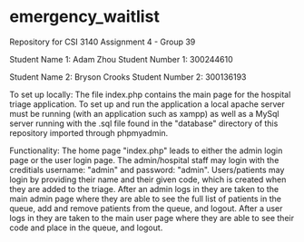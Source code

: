 # emergency_waitlist
Repository for CSI 3140 Assignment 4 - Group 39

Student Name 1: Adam Zhou Student Number 1: 300244610

Student Name 2: Bryson Crooks Student Number 2: 300136193

To set up locally:
The file index.php contains the main page for the hospital triage application. To set up and run the application a local apache server must be running (with an application such as xampp) as well as a MySql server running with the .sql file found in the "database" directory of this repository imported through phpmyadmin.

Functionality:
The home page "index.php" leads to either the admin login page or the user login page. The admin/hospital staff may login with the creditials username: "admin" and password: "admin". Users/patients may login by providing their name and their given code, which is created when they are added to the triage.
After an admin logs in they are taken to the main admin page where they are able to see the full list of patients in the queue, add and remove patients from the queue, and logout.
After a user logs in they are taken to the main user page where they are able to see their code and place in the queue, and logout. 
